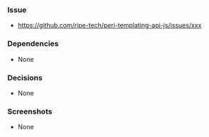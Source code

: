 ### Issue
- https://github.com/ripe-tech/peri-templating-api-js/issues/xxx

### Dependencies
- None

### Decisions
- None

### Screenshots
- None
